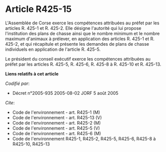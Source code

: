 # Article R425-15

L'Assemblée de Corse exerce les compétences attribuées au préfet par les articles R. 425-1 et R. 425-2. Elle désigne
l'autorité qui lui propose l'institution des plans de chasse ainsi que le nombre minimum et le nombre maximum d'animaux à
prélever, en application des articles R. 425-1 et R. 425-2, et qui récapitule et présente les demandes de plans de chasse
individuels en application de l'article R. 425-5.

Le président du conseil exécutif exerce les compétences attribuées au préfet par les articles R. 425-5, R. 425-6, R. 425-8 à
R. 425-10 et R. 425-13.

**Liens relatifs à cet article**

_Codifié par_:

  - Décret n°2005-935 2005-08-02 JORF 5 août 2005

_Cite_:

  - Code de l'environnement - art. R425-1 (M)
  - Code de l'environnement - art. R425-13 (V)
  - Code de l'environnement - art. R425-2 (M)
  - Code de l'environnement - art. R425-5 (V)
  - Code de l'environnement - art. R425-6 (M)
  - Code de l'environnement R425-1, R425-2, R425-5, R425-6, R425-8 à R425-10, R425-13
